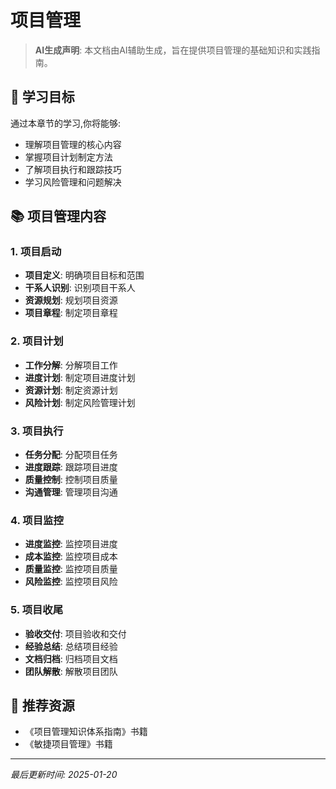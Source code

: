 # 项目管理

> **AI生成声明**: 本文档由AI辅助生成，旨在提供项目管理的基础知识和实践指南。

## 🎯 学习目标

通过本章节的学习,你将能够:

- 理解项目管理的核心内容
- 掌握项目计划制定方法
- 了解项目执行和跟踪技巧
- 学习风险管理和问题解决

## 📚 项目管理内容

### 1. 项目启动

- **项目定义**: 明确项目目标和范围
- **干系人识别**: 识别项目干系人
- **资源规划**: 规划项目资源
- **项目章程**: 制定项目章程

### 2. 项目计划

- **工作分解**: 分解项目工作
- **进度计划**: 制定项目进度计划
- **资源计划**: 制定资源计划
- **风险计划**: 制定风险管理计划

### 3. 项目执行

- **任务分配**: 分配项目任务
- **进度跟踪**: 跟踪项目进度
- **质量控制**: 控制项目质量
- **沟通管理**: 管理项目沟通

### 4. 项目监控

- **进度监控**: 监控项目进度
- **成本监控**: 监控项目成本
- **质量监控**: 监控项目质量
- **风险监控**: 监控项目风险

### 5. 项目收尾

- **验收交付**: 项目验收和交付
- **经验总结**: 总结项目经验
- **文档归档**: 归档项目文档
- **团队解散**: 解散项目团队

## 📖 推荐资源

- 《项目管理知识体系指南》书籍
- 《敏捷项目管理》书籍

---

*最后更新时间: 2025-01-20*

